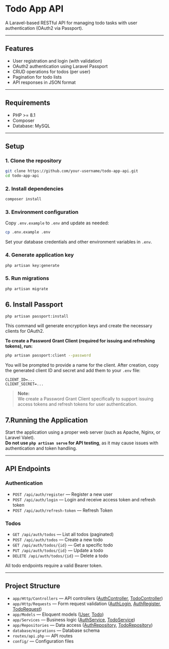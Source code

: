 # Todo App API

A Laravel-based RESTful API for managing todo tasks with user authentication (OAuth2 via Passport).

---

## Features

- User registration and login (with validation)
- OAuth2 authentication using Laravel Passport
- CRUD operations for todos (per user)
- Pagination for todo lists
- API responses in JSON format

---

## Requirements

- PHP >= 8.1
- Composer
- Database: MySQL

---

## Setup

### 1. Clone the repository

```sh
git clone https://github.com/your-username/todo-app-api.git
cd todo-app-api
```

### 2. Install dependencies

```sh
composer install
```

### 3. Environment configuration

Copy `.env.example` to `.env` and update as needed:

```sh
cp .env.example .env
```

Set your database credentials and other environment variables in `.env`.

### 4. Generate application key

```sh
php artisan key:generate
```

### 5. Run migrations

```sh
php artisan migrate
```

## 6. Install Passport

```sh
php artisan passport:install
```

This command will generate encryption keys and create the necessary clients for OAuth2.

**To create a Password Grant Client (required for issuing and refreshing tokens), run:**

```sh
php artisan passport:client --password
```

You will be prompted to provide a name for the client. After creation, copy the generated client ID and secret and add them to your `.env` file:

```
CLIENT_ID=...
CLIENT_SECRET=...
```

> **Note:**  
> We create a Password Grant Client specifically to support issuing access tokens and refresh tokens for user authentication.

## 7.Running the Application

Start the application using a proper web server (such as Apache, Nginx, or Laravel Valet).  
**Do not use `php artisan serve` for API testing**, as it may cause issues with authentication and token handling.

---

## API Endpoints

### Authentication

- `POST /api/auth/register` — Register a new user
- `POST /api/auth/login` — Login and receive access token and refresh token
- `POST /api/auth/refresh-token` — Refresh Token 

### Todos

- `GET /api/auth/todos` — List all todos (paginated)
- `POST /api/auth/todos` — Create a new todo
- `GET /api/auth/todos/{id}` — Get a specific todo
- `PUT /api/auth/todos/{id}` — Update a todo
- `DELETE /api/auth/todos/{id}` — Delete a todo

All todo endpoints require a valid Bearer token.

---

## Project Structure

- `app/Http/Controllers` — API controllers ([AuthController](app/Http/Controllers/Auth/AuthController.php), [TodoController](app/Http/Controllers/TodoController.php))
- `app/Http/Requests` — Form request validation ([AuthLogin](app/Http/Requests/AuthLogin.php), [AuthRegister](app/Http/Requests/AuthRegister.php), [TodoRequest](app/Http/Requests/TodoRequest.php))
- `app/Models` — Eloquent models ([User](app/Models/User.php), [Todo](app/Models/Todo.php))
- `app/Services` — Business logic ([AuthService](app/Services/AuthService.php), [TodoService](app/Serviecs/TodoService.php))
- `app/Repositories` — Data access ([AuthRepository](app/Repositories/AuthRepository.php), [TodoRepository](app/Repositories/TodoRepository.php))
- `database/migrations` — Database schema
- `routes/api.php` — API routes
- `config/` — Configuration files

